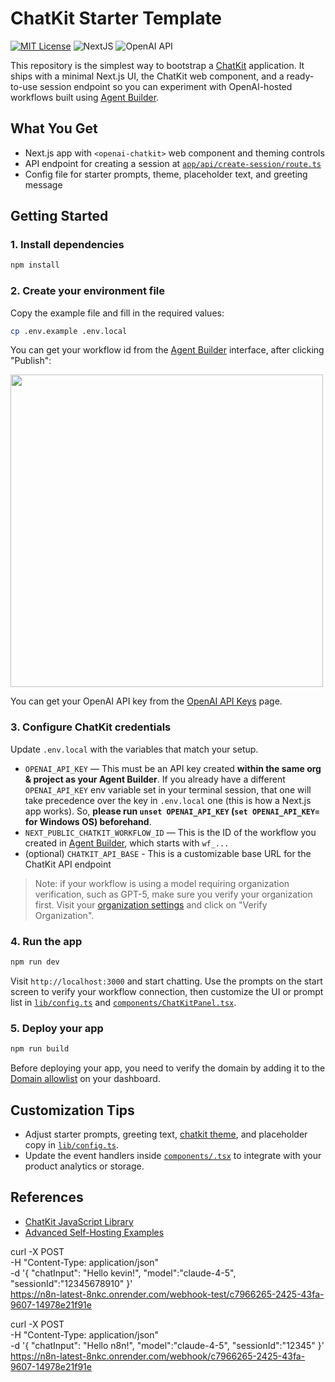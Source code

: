 # ChatKit Starter Template

[![MIT License](https://img.shields.io/badge/License-MIT-green.svg)](LICENSE)
![NextJS](https://img.shields.io/badge/Built_with-NextJS-blue)
![OpenAI API](https://img.shields.io/badge/Powered_by-OpenAI_API-orange)

This repository is the simplest way to bootstrap a [ChatKit](http://openai.github.io/chatkit-js/) application. It ships with a minimal Next.js UI, the ChatKit web component, and a ready-to-use session endpoint so you can experiment with OpenAI-hosted workflows built using [Agent Builder](https://platform.openai.com/agent-builder).

## What You Get

- Next.js app with `<openai-chatkit>` web component and theming controls
- API endpoint for creating a session at [`app/api/create-session/route.ts`](app/api/create-session/route.ts)
- Config file for starter prompts, theme, placeholder text, and greeting message

## Getting Started

### 1. Install dependencies

```bash
npm install
```

### 2. Create your environment file

Copy the example file and fill in the required values:

```bash
cp .env.example .env.local
```

You can get your workflow id from the [Agent Builder](https://platform.openai.com/agent-builder) interface, after clicking "Publish":

<img src="./public/docs/workflow.jpg" width=500 />

You can get your OpenAI API key from the [OpenAI API Keys](https://platform.openai.com/api-keys) page.

### 3. Configure ChatKit credentials

Update `.env.local` with the variables that match your setup.

- `OPENAI_API_KEY` — This must be an API key created **within the same org & project as your Agent Builder**. If you already have a different `OPENAI_API_KEY` env variable set in your terminal session, that one will take precedence over the key in `.env.local` one (this is how a Next.js app works). So, **please run `unset OPENAI_API_KEY` (`set OPENAI_API_KEY=` for Windows OS) beforehand**.
- `NEXT_PUBLIC_CHATKIT_WORKFLOW_ID` — This is the ID of the workflow you created in [Agent Builder](https://platform.openai.com/agent-builder), which starts with `wf_...`
- (optional) `CHATKIT_API_BASE` - This is a customizable base URL for the ChatKit API endpoint

> Note: if your workflow is using a model requiring organization verification, such as GPT-5, make sure you verify your organization first. Visit your [organization settings](https://platform.openai.com/settings/organization/general) and click on "Verify Organization".

### 4. Run the app

```bash
npm run dev
```

Visit `http://localhost:3000` and start chatting. Use the prompts on the start screen to verify your workflow connection, then customize the UI or prompt list in [`lib/config.ts`](lib/config.ts) and [`components/ChatKitPanel.tsx`](components/ChatKitPanel.tsx).

### 5. Deploy your app

```bash
npm run build
```

Before deploying your app, you need to verify the domain by adding it to the [Domain allowlist](https://platform.openai.com/settings/organization/security/domain-allowlist) on your dashboard.

## Customization Tips

- Adjust starter prompts, greeting text, [chatkit theme](https://chatkit.studio/playground), and placeholder copy in [`lib/config.ts`](lib/config.ts).
- Update the event handlers inside [`components/.tsx`](components/ChatKitPanel.tsx) to integrate with your product analytics or storage.

## References

- [ChatKit JavaScript Library](http://openai.github.io/chatkit-js/)
- [Advanced Self-Hosting Examples](https://github.com/openai/openai-chatkit-advanced-samples)

curl -X POST \
 -H "Content-Type: application/json" \
 -d '{ "chatInput": "Hello kevin!", "model":"claude-4-5", "sessionId":"12345678910" }' \
 https://n8n-latest-8nkc.onrender.com/webhook-test/c7966265-2425-43fa-9607-14978e21f91e

curl -X POST \
 -H "Content-Type: application/json" \
 -d '{ "chatInput": "Hello n8n!", "model":"claude-4-5", "sessionId":"12345" }' \
 https://n8n-latest-8nkc.onrender.com/webhook/c7966265-2425-43fa-9607-14978e21f91e
